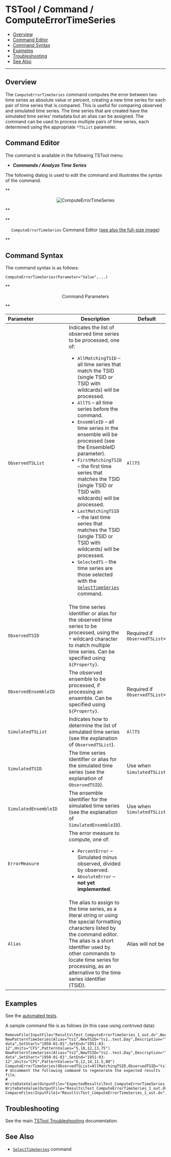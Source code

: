 # TSTool / Command / ComputeErrorTimeSeries #

*   [Overview](#overview)
*   [Command Editor](#command-editor)
*   [Command Syntax](#command-syntax)
*   [Examples](#examples)
*   [Troubleshooting](#troubleshooting)
*   [See Also](#see-also)

-------------------------

## Overview ##

The `ComputeErrorTimeSeries` command computes the error
between two time series as absolute value or percent,
creating a new time series for each pair of time series that is compared.
This is useful for comparing observed and simulated time series.
The time series that are created have the simulated time series’ metadata but an alias can be assigned.
The command can be used to process multiple pairs of time series,
each determined using the appropriate `*TSList` parameter.

## Command Editor ##

The command is available in the following TSTool menu:

*   ***Commands / Analyze Time Series***

The following dialog is used to edit the command and illustrates the syntax of the command.

**<p style="text-align: center;">
![ComputeErrorTimeSeries](ComputeErrorTimeSeries.png)
</p>**

**<p style="text-align: center;">
`ComputeErrorTimeSeries` Command Editor (<a href="../ComputeErrorTimeSeries.png">see also the full-size image</a>)
</p>**

## Command Syntax ##

The command syntax is as follows:

```text
ComputeErrorTimeSeries(Parameter="Value",...)
```
**<p style="text-align: center;">
Command Parameters
</p>**

|**Parameter**&nbsp;&nbsp;&nbsp;&nbsp;&nbsp;&nbsp;&nbsp;&nbsp;&nbsp;&nbsp;&nbsp;&nbsp;&nbsp;&nbsp;&nbsp;&nbsp;&nbsp;&nbsp;&nbsp;&nbsp;&nbsp;&nbsp;|**Description**|**Default**&nbsp;&nbsp;&nbsp;&nbsp;&nbsp;&nbsp;&nbsp;&nbsp;&nbsp;&nbsp;&nbsp;&nbsp;&nbsp;&nbsp;&nbsp;&nbsp;&nbsp;&nbsp;&nbsp;&nbsp;&nbsp;&nbsp;&nbsp;&nbsp;&nbsp;&nbsp;&nbsp;|
|--------------|-----------------|-----------------|
|`ObservedTSList`|Indicates the list of observed time series to be processed, one of:<br><ul><li>`AllMatchingTSID` – all time series that match the TSID (single TSID or TSID with wildcards) will be processed.</li><li>`AllTS` – all time series before the command.</li><li>`EnsembleID` – all time series in the ensemble will be processed (see the EnsembleID parameter).</li><li>`FirstMatchingTSID` – the first time series that matches the TSID (single TSID or TSID with wildcards) will be processed.</li><li>`LastMatchingTSID` – the last time series that matches the TSID (single TSID or TSID with wildcards) will be processed.</li><li>`SelectedTS` – the time series are those selected with the [`SelectTimeSeries`](../SelectTimeSeries/SelectTimeSeries.md) command.</li></ul> | `AllTS` |
|`ObservedTSID`|The time series identifier or alias for the observed time series to be processed, using the `*` wildcard character to match multiple time series.  Can be specified using `${Property}`.|Required if `ObservedTSList=*TSID`|
|`ObservedEnsembleID`|The observed ensemble to be processed, if processing an ensemble. Can be specified using `${Property}`.|Required if `ObservedTSList=*EnsembleID`|
|`SimulatedTSList`|Indicates how to determine the list of simulated time series (see the explanation of `ObservedTSList`).|`AllTS`|
|`SimulatedTSID`|The time series identifier or alias for the simulated time series (see the explanation of `ObservedTSID`).|Use when `SimulatedTSList=*MatchingTSID`.
|`SimulatedEnsembleID`|The ensemble identifier for the simulated time series (see the explanation of `SimulatedEnsembleID`).|Use when `SimulatedTSList=EnsembleID`|
|`ErrorMeasure`|The error measure to compute, one of:<ul><li>`PercentError` – Simulated minus observed, divided by observed.</li><li>`AbsoluteError` – **not yet implemented**.</li></ul>||
|`Alias`|The alias to assign to the time series, as a literal string or using the special formatting characters listed by the command editor.  The alias is a short identifier used by other commands to locate time series for processing, as an alternative to the time series identifier (TSID).|Alias will not be assigned.|

## Examples ##

See the [automated tests](https://github.com/OpenCDSS/cdss-app-tstool-test/tree/master/test/commands/ComputeErrorTimeSeries).

A sample command file is as follows (in this case using contrived data):

```
RemoveFile(InputFile="Results\Test_ComputeErrorTimeSeries_1_out.dv",WarnIfMissing=False)
NewPatternTimeSeries(Alias=”ts1”,NewTSID="ts1..test.Day",Description="Test data",SetStart="1950-01-01",SetEnd="1951-03-12",Units="CFS",PatternValues="5,10,12,13,75")
NewPatternTimeSeries(Alias=”ts2”,NewTSID="ts2..test.Day",Description="Test data",SetStart="1950-01-01",SetEnd="1951-03-12",Units="CFS",PatternValues="6,12,14,11.5,80")
ComputeErrorTimeSeries(ObservedTSList=AllMatchingTSID,ObservedTSID="ts1",SimulatedTSList=AllMatchingTSID,SimulatedTSID="ts2",ErrorMeasure=PercentError)
# Uncomment the following command to regenerate the expected results file.
# WriteDateValue(OutputFile="ExpectedResults\Test_ComputeErrorTimeSeries_1_out.dv")
WriteDateValue(OutputFile="Results\Test_ComputeErrorTimeSeries_1_out.dv")
CompareFiles(InputFile1="Results\Test_ComputeErrorTimeSeries_1_out.dv",InputFile2="ExpectedResults\Test_ComputeErrorTimeSeries_1_out.dv",WarnIfDifferent=True)
```

## Troubleshooting ##

See the main [TSTool Troubleshooting](../../troubleshooting/troubleshooting.md) documentation.

## See Also ##

*   [`SelectTimeSeries`](../SelectTimeSeries/SelectTimeSeries.md) command
